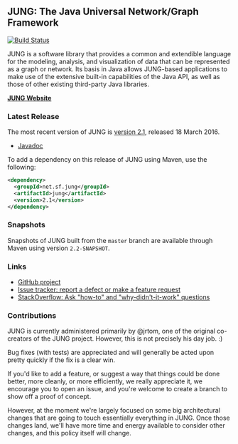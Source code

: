 ## JUNG: The Java Universal Network/Graph Framework 

[![Build Status](https://travis-ci.org/jrtom/jung.svg?branch=master)](https://travis-ci.org/jrtom/jung)

JUNG is a software library that provides a common and extendible language for the modeling, analysis, and visualization of
data that can be represented as a graph or network.  Its basis in Java allows JUNG-based applications to make use of the
extensive built-in capabilities of the Java API, as well as those of other existing third-party Java libraries.

[**JUNG Website**](http://jrtom.github.io/jung/)

### Latest Release

The most recent version of JUNG is [version 2.1](https://github.com/jrtom/jung/releases/tag/jung-2.1), released 18 March 2016.
*   [Javadoc](http://jrtom.github.io/jung/javadoc/index.html)

To add a dependency on this release of JUNG using Maven, use the following:

```xml
<dependency>
  <groupId>net.sf.jung</groupId>
  <artifactId>jung</artifactId>
  <version>2.1</version>
</dependency>
```

### Snapshots

Snapshots of JUNG built from the `master` branch are available through Maven using version `2.2-SNAPSHOT`.

### Links

* [GitHub project](https://github.com/jrtom/jung)
* [Issue tracker: report a defect or make a feature request](https://github.com/jrtom/jung/issues/new)
* [StackOverflow: Ask "how-to" and "why-didn't-it-work" questions](https://stackoverflow.com/questions/ask?tags=jung+java)

### Contributions

JUNG is currently administered primarily by @jrtom, one of the original co-creators of the JUNG project.  However, this is not precisely his day job.  :)

Bug fixes (with tests) are appreciated and will generally be acted upon pretty quickly if the fix is a clear win.  

If you'd like to add a feature, or suggest a way that things could be done better, more cleanly, or more efficiently, we really appreciate it, we encourage you to open an issue, and you're welcome to create a branch to show off a proof of concept.

However, at the moment we're largely focused on some big architectural changes that are going to touch essentially everything in JUNG.  Once those changes land, we'll have more time and energy available to consider other changes, and this policy itself will change.
